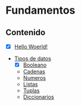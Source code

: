 # Fundamentos
## Contenido
* [x] [Hello Woerld!](https://github.com/AndresOsorio0710/Python/blob/master/Fundamentos/HelloWorld/hello_world.py "Ir a ver >>>")
* [Tipos de datos]()
    * [x] [Booleano](https://github.com/AndresOsorio0710/Python/blob/master/Fundamentos/TiposDeDatos/boolean.py "Ir a ver >>>")
    * [Cadenas](https://github.com/AndresOsorio0710/Python/blob/master/Fundamentos/TiposDeDatos/string.py "Ir a ver >>>")
    * [Numeros]()
    * [Listas]()
    * [Tuplas]()
    * [Diccionarios]()